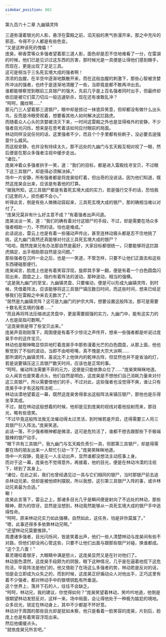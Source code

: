 ```yaml
---
sidebar_position: 882
---
```

 第九百六十二章 九幽镇灵阵


三道弥漫着银光的人影，悬浮在雷殿之前，滔天般的黑气弥漫开来，那之中充斥的邪恶，令得不少人都是有些色变。  
“又是这种该死的傀儡！”  
庞昊，柳香萱等众多强者望着那三道人影，面色却是忍不住地难看了一分，在雷湖的时候，他们已是见识过这东西的厉害，那时候光是一具便是让得他们感到棘手，而现在，更是出现了足足三具。  
这可是相当于三名死玄境大成的强者啊！  
浓浓的血腥，在半空中逐渐地飘散开来，而在这般血腥的刺激下，那些心智被贪婪所冲淡的强者，也终于是逐渐地清醒了一些，当即竟是都不敢再冲出去。  
谁都能够察觉到眼前三具银尸的强大，先前几乎是上百名强者同时出手，但最终却依旧是被它们菜刀切瓜一般迅速斩杀，现在还有谁敢乱冲？  
“呵呵，魔纹啊……”  
那元门三人望着那三道银尸，眼中却是掠过一抹诡异笑意，但却都没有做什么出头鸟，反而是冷眼旁观着，想要看其他人如何解决这拦路虎。  
而随着众人心头的贪婪被浇灭下来，一时间这雷殿之外也是显得格外的安静，不少强者目光闪烁，想来是在思考着该如何应付眼前的局面。  
林动同样没说任何的话，这里强者不少，而且个个手里都有些刷子，没必要去逞强耍什么威风。  
而这般安静，也并没有持续太久，那不远处的九幽门与玄天殿互相对视了一眼，然后便是在那众多强者注视中缓步走出。  
“诸位。”  
庞昊冲着众多强者拱手一笑，道：“我们的目标，都是进入雷殿找寻宝贝，不过眼下这三具银尸，却是得必须解决掉。”  
场中一片安静，所有强者都是将庞昊给盯着，但出奇的没说话，因为他们知道，既然这庞昊会出来，应该是有着他的打算。  
“据我所知，这三具银尸都是有着死玄境大成的实力，若是强行交手的话，恐怕我们这里的人，损伤都不会小。”  
听得此言，倒是有些人微微动容起来，三具死玄境大成的银尸，那的确相当难以对付了。  
“庞昊兄莫非有什么好主意不成？”有着强者出声问道。  
庞昊淡淡一笑，道：“我们的确有着对付这银尸的手段，不过，却是需要在场众多强者相助一力，不然的话，怕也是难成。”  
此话说出，雷云上也是有着一些骚动声传出，甚至连林动眉头都是忍不住地挑了挑，这九幽门竟然还真能够对付这三具死玄境大成的银尸？  
“哈哈，既然庞昊兄有办法那自然是最好，大家目标都很统一，只要能够将这拦路虎搞定，出手相助那自然是没问题。”  
那些强者在沉吟一会之后，也是一一笑道，不管怎样，只要不让他们正面去和这些东西硬碰那便行。  
庞昊闻言，脸庞上也是有着笑容浮现，旋即其手掌一翻，便是有着一个白色圆盘闪现出来，圆盘之上，隐约有着阵法的波动，那种波动，相当的强横。  
“这是我九幽门的至宝，九幽镇灵盘，只要催动，便是可以形成九幽镇灵阵，到时候，凭借着阵法，应该能够将这三具银尸镇压数日时间，而这些时间，想来已经足够我们在雷殿之中来去无数次了。”  
“居然是九幽镇灵阵？这可是九幽门的护宗大阵，想要设置这般阵法，那可是需要十数名死玄境的强者……”  
“而且再将阵法压缩进这灵盘中，更是需要超强的实力，九幽门中，能有这实力的人也是屈指可数啊。”  
“这庞昊倒是带了些宝贝出来。”  
庞昊声音刚刚落下，周围便是有着不少惊诧之声传开，想来一些强者都是听说过庞昊手中的这件宝贝。  
林动也是眼神略显惊异地盯着庞昊手中那弥漫着光芒的白色圆盘，从那上面，他也察觉到了不俗的波动，当即不由咂咂嘴，真不愧是大宗大派啊……  
那所谓的九幽镇灵阵，虽说比不上他体内的乾坤古阵，但显然也并不是省油的灯，若是说要镇压这三具银尸数天时间，应该也是正常的事。  
“呵呵，催动阵法需要不菲的元力，这便是只能依靠众位了……”庞昊笑眯眯地道。  
众人闻言也是笑着点头，他们自然是明白，这庞昊是不想他们自己消耗力量来对付这三具银尸，所以需要借他们的手，不过对此，这些强者也没觉得不爽，谁让只有庞昊手中才有这般阵法呢……  
林动淡漠地望着这一幕，既然这庞昊舍得拿出这般阵法来镇压银尸，那他也是乐得坐享其成。  
不过，就在林动这般想着的时候，他却是见到庞昊的视线对着他投射而来，那目光，略有些诡笑。  
“不过毕竟这般阵法我无法催动得太过灵活，到时候若是开启，还得需要三人将三具银尸引入阵法。”庞昊笑道。  
此话一落，不少强者眼神都是微凛，这可是危险活了，谁都不想去跟那些下手极端狠辣的银尸动手。  
“眼下共有三具银尸，我九幽门与玄天殿负责引一具，但那第三具银尸，却是得需要在场的朋友出来一人帮忙引动一下了。”庞昊笑眯眯地道。  
场中一片寂静，竟是无一人主动出声，显然谁都没想法主动揽事上身。  
而对于这一幕，庞昊也不觉得意外，再接着，他的目光，便是在林动冷漠的注视下，转到了其身上。  
“诸位，在此之前，我们也曾经遇见过一具与它们相同的银尸，当时那银尸前去追杀林动兄弟，但却是被他顺利摆脱，所以我想，这引第三具银尸入阵的事，或许林动兄弟最为合适。”  
唰！  
庞昊此言落下，雷云之上，那诸多目光几乎是瞬间便是射向了不远处的林动，那些眼神，颇为的惊讶，显然是没想到，林动竟然能够从一具死玄境大成的银尸手中逃得性命。  
“呵呵，原来林动兄实力如此强横，自然如此，这任务，怕是非你莫属了。”  
“嗯，此事还得多多依靠林动兄啊。”  
“还望林动兄莫要推辞。”  
周遭诸多强者，目光闪烁间，皆是笑着出声，他们一些人清楚林动与庞昊间有些不对路，但他们却没闲心管这些，只要不让他们出面与跟那些银尸对碰，换谁都成。  
“这个王八蛋！”  
慕灵珊咬着银牙，大眼睛中满是怒火，这庞昊显然又是在针对他们了。  
林动面色漠然，这庞昊手段颇为的阴狠，眼下这种情况，几乎是在逼着他揽下这危险活，毕竟阵法是他们的，他又借助了在场这么多强者的势，林动若是反对的话，怕是会立即成为众矢之的，而到时候，这庞昊正好煽动众人对他出手，正巧这里有着不少强者，都对林动手中的银塔钥匙有所垂涎。  
这个世界上，落井下石的人，往往不会缺乏。  
“呵呵，林动兄，我的建议，你觉得如何？”庞昊笑望着林动，笑吟吟地道，他倒是很期望林动发怒反对，这样一来，场中局面，会让得他处于一种极为尴尬的境地。  
众多目光，锁定在林动身上，其中不少都是不怀好意。  
林动对于周围的那些目光却是犹如未察，他只是看着一脸笑容的庞昊，片刻后，脸庞上也是有着笑容浮现出来。  
然后他缓缓点头。  
“就依庞昊兄所言吧。”  
  
  
